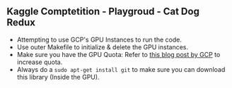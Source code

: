 ## Kaggle Comptetition - Playgroud - Cat Dog Redux

- Attempting to use GCP's GPU Instances to run the code.
- Use outer Makefile to initialize & delete the GPU instances.
- Make sure you have the GPU Quota: Refer to [this blog post by GCP](https://cloud.google.com/compute/quotas) to increase quota.
- Always do a `sudo apt-get install git` to make sure you can download this library (Inside the GPU).
